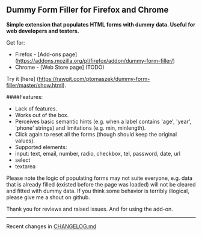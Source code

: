 Dummy Form Filler for Firefox and Chrome
----------------------------------------

**Simple extension that populates HTML forms with dummy data. 
Useful for web developers and testers.**

Get for:
- Firefox - [Add-ons page] (https://addons.mozilla.org/pl/firefox/addon/dummy-form-filler/)
- Chrome - [Web Store page] (TODO)

Try it [here] (https://rawgit.com/ptomaszek/dummy-form-filler/master/show.html).

####Features:
- Lack of features.
- Works out of the box.
- Perceives basic semantic hints (e.g. when a label contains 'age', 'year', 'phone' strings) and limitations (e.g. min, minlength).
- Click again to reset all the forms (though should keep the original values).
- Supported elements:
 - input: text, email, number, radio, checkbox, tel, password, date, url
 - select
 - textarea

Please note the logic of populating forms may not suite everyone, e.g. data that is already filled (existed before the page was loaded) will not be cleared and fitted with dummy data. If you think some behavior is terribly illogical, please give me a shout on github.

Thank you for reviews and raised issues. And for using the add-on.

-----
Recent changes in [CHANGELOG.md](CHANGELOG.md)
